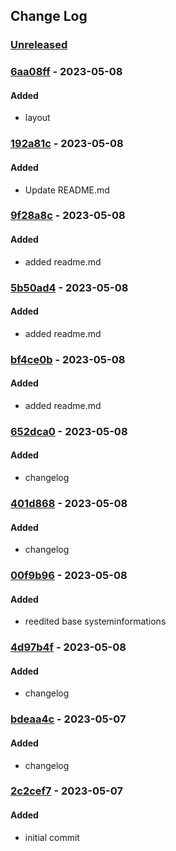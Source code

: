 ## Change Log
### [Unreleased][unreleased]

### [6aa08ff] - 2023-05-08
#### Added
- layout

### [192a81c] - 2023-05-08
#### Added
- Update README.md

### [9f28a8c] - 2023-05-08
#### Added
- added readme.md

### [5b50ad4] - 2023-05-08
#### Added
- added readme.md

### [bf4ce0b] - 2023-05-08
#### Added
- added readme.md

### [652dca0] - 2023-05-08
#### Added
- changelog

### [401d868] - 2023-05-08
#### Added
- changelog

### [00f9b96] - 2023-05-08
#### Added
- reedited base systeminformations

### [4d97b4f] - 2023-05-08
#### Added
- changelog

### [bdeaa4c] - 2023-05-07
#### Added
- changelog

### [2c2cef7] - 2023-05-07
#### Added
- initial commit

[unreleased]: https://github.com/digilopment/ubuntu-web-monitoring/compare/d7df1a4...HEAD
[6aa08ff]: https://github.com/digilopment/ubuntu-web-monitoring/commit/6aa08ff
[192a81c]: https://github.com/digilopment/ubuntu-web-monitoring/commit/192a81c
[9f28a8c]: https://github.com/digilopment/ubuntu-web-monitoring/commit/9f28a8c
[5b50ad4]: https://github.com/digilopment/ubuntu-web-monitoring/commit/5b50ad4
[bf4ce0b]: https://github.com/digilopment/ubuntu-web-monitoring/commit/bf4ce0b
[652dca0]: https://github.com/digilopment/ubuntu-web-monitoring/commit/652dca0
[401d868]: https://github.com/digilopment/ubuntu-web-monitoring/commit/401d868
[00f9b96]: https://github.com/digilopment/ubuntu-web-monitoring/commit/00f9b96
[4d97b4f]: https://github.com/digilopment/ubuntu-web-monitoring/commit/4d97b4f
[bdeaa4c]: https://github.com/digilopment/ubuntu-web-monitoring/commit/bdeaa4c
[2c2cef7]: https://github.com/digilopment/ubuntu-web-monitoring/commit/2c2cef7
